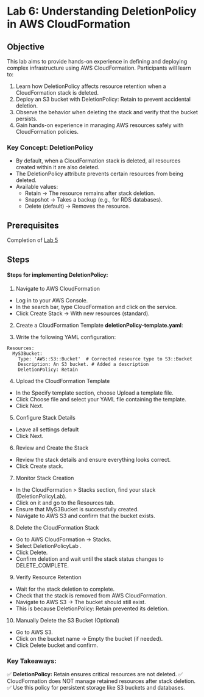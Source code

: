 # Lab 6: Understanding DeletionPolicy in AWS CloudFormation  

## Objective

This lab aims to provide hands-on experience in defining and deploying complex infrastructure using AWS CloudFormation. Participants will learn to:

1. Learn how DeletionPolicy affects resource retention when a CloudFormation stack is deleted.
2. Deploy an S3 bucket with DeletionPolicy: Retain to prevent accidental deletion.
3. Observe the behavior when deleting the stack and verify that the bucket persists.
4. Gain hands-on experience in managing AWS resources safely with CloudFormation policies.

### Key Concept: DeletionPolicy
- By default, when a CloudFormation stack is deleted, all resources created within it are also deleted.
- The DeletionPolicy attribute prevents certain resources from being deleted.
- Available values:
    - Retain → The resource remains after stack deletion.
    - Snapshot → Takes a backup (e.g., for RDS databases).
    - Delete (default) → Removes the resource.


## Prerequisites

Completion of [Lab 5](../Lab%205/README.md)

## Steps

#### Steps for implementing DeletionPolicy:
1. Navigate to AWS CloudFormation

- Log in to your AWS Console.
- In the search bar, type CloudFormation and click on the service.
- Click Create Stack → With new resources (standard).


2. Create a CloudFormation Template **deletionPolicy-template.yaml**:

3. Write the following YAML configuration:
```
Resources:
  MyS3Bucket:
    Type: 'AWS::S3::Bucket'  # Corrected resource type to S3::Bucket
    Description: An S3 bucket. # Added a description
    DeletionPolicy: Retain   
```  
4. Upload the CloudFormation Template

- In the Specify template section, choose Upload a template file.
- Click Choose file and select your YAML file containing the template.
- Click Next.

5. Configure Stack Details

- Leave all settings default
- Click Next.

6.  Review and Create the Stack
- Review the stack details and ensure everything looks correct.
- Click Create stack.


7. Monitor Stack Creation

- In the CloudFormation > Stacks section, find your stack (DeletionPolicyLab).
- Click on it and go to the Resources tab.
- Ensure that MyS3Bucket is successfully created.
- Navigate to AWS S3 and confirm that the bucket exists.

8. Delete the CloudFormation Stack

 - Go to AWS CloudFormation → Stacks.
 - Select DeletionPolicyLab .
 - Click Delete.
 - Confirm deletion and wait until the stack status changes to DELETE_COMPLETE.

9. Verify Resource Retention

 - Wait for the stack deletion to complete.
 - Check that the stack is removed from AWS CloudFormation.
 - Navigate to AWS S3 → The bucket should still exist.
 - This is because DeletionPolicy: Retain prevented its deletion.

10. Manually Delete the S3 Bucket (Optional)

 - Go to AWS S3.
 - Click on the bucket name → Empty the bucket (if needed).
 - Click Delete bucket and confirm.


### Key Takeaways:

✅ **DeletionPolicy:** Retain ensures critical resources are not deleted.
✅ CloudFormation does NOT manage retained resources after stack deletion.
✅ Use this policy for persistent storage like S3 buckets and databases.


